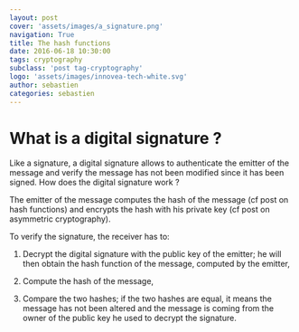 ```yaml
---
layout: post
cover: 'assets/images/a_signature.png'
navigation: True
title: The hash functions
date: 2016-06-18 10:30:00
tags: cryptography
subclass: 'post tag-cryptography'
logo: 'assets/images/innovea-tech-white.svg'
author: sebastien
categories: sebastien
---
```


# What is a digital signature ?

Like a signature, a digital signature allows to authenticate the emitter of the message and verify the message has not been modified since it has been signed.
How does the digital signature work ?

The emitter of the message computes the hash of the message (cf post on hash functions) and encrypts the hash with his private key (cf post on asymmetric cryptography).

To verify the signature, the receiver has to:

1. Decrypt the digital signature with the public key of the emitter; he will then obtain the hash function of the message, computed by the emitter,

2. Compute the hash of the message,

3. Compare the two hashes; if the two hashes are equal, it means the message has not been altered and the message is coming from the owner of the public key he used to decrypt the signature.